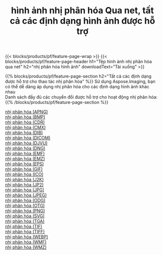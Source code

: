 ﻿---
title: hình ảnh nhị phân hóa Qua net, tất cả các định dạng hình ảnh được hỗ trợ 
weight: 3920
url: /vi/net/binarize 
lang: vi
langdirlevel: 2
locales: zh-hans,ja,it,ru,de,es,fr,nl,id,lt,pl,pt,vi,tr,ko,zh-hant,ar,hi,th,sv,cs,uk,he
description: Sử dụng Aspose.Imaging, bạn có thể dễ dàng nhị phân hóa hình ảnh qua net
---

{{< blocks/products/pf/feature-page-wrap >}}
{{< blocks/products/pf/feature-page-header h1="Tệp hình ảnh nhị phân hóa qua net" h2="nhị phân hóa hình ảnh" downloadText="Tải xuống" >}}


{{% blocks/products/pf/feature-page-section  h2="Tất cả các định dạng được hỗ trợ cho thao tác nhị phân hóa" %}}
Sử dụng Aspose.Imaging, bạn có thể dễ dàng áp dụng nhị phân hóa cho các định dạng hình ảnh khác nhau
<br/>
Danh sách đầy đủ các chuyển đổi được hỗ trợ cho hoạt động nhị phân hóa:
{{% /blocks/products/pf/feature-page-section %}}
<div class="container-fluid productfamilypage bg-gray">
    <div class="convertypes bg-gray agp-content section">
        <div class="container">
		<div class="row other-converters">
		    <div class='col-md-2 other-converter remove-lp remove-rp'><a href="/imaging/vi/net/binarize/apng" >nhị phân hóa (APNG)</a></div><div class='col-md-2 other-converter remove-lp remove-rp'><a href="/imaging/vi/net/binarize/bmp" >nhị phân hóa (BMP)</a></div><div class='col-md-2 other-converter remove-lp remove-rp'><a href="/imaging/vi/net/binarize/cdr" >nhị phân hóa (CDR)</a></div><div class='col-md-2 other-converter remove-lp remove-rp'><a href="/imaging/vi/net/binarize/cmx" >nhị phân hóa (CMX)</a></div><div class='col-md-2 other-converter remove-lp remove-rp'><a href="/imaging/vi/net/binarize/dib" >nhị phân hóa (DIB)</a></div><div class='col-md-2 other-converter remove-lp remove-rp'><a href="/imaging/vi/net/binarize/dicom" >nhị phân hóa (DICOM)</a></div><div class='col-md-2 other-converter remove-lp remove-rp'><a href="/imaging/vi/net/binarize/djvu" >nhị phân hóa (DJVU)</a></div><div class='col-md-2 other-converter remove-lp remove-rp'><a href="/imaging/vi/net/binarize/dng" >nhị phân hóa (DNG)</a></div><div class='col-md-2 other-converter remove-lp remove-rp'><a href="/imaging/vi/net/binarize/emf" >nhị phân hóa (EMF)</a></div><div class='col-md-2 other-converter remove-lp remove-rp'><a href="/imaging/vi/net/binarize/emz" >nhị phân hóa (EMZ)</a></div><div class='col-md-2 other-converter remove-lp remove-rp'><a href="/imaging/vi/net/binarize/eps" >nhị phân hóa (EPS)</a></div><div class='col-md-2 other-converter remove-lp remove-rp'><a href="/imaging/vi/net/binarize/gif" >nhị phân hóa (GIF)</a></div><div class='col-md-2 other-converter remove-lp remove-rp'><a href="/imaging/vi/net/binarize/ico" >nhị phân hóa (ICO)</a></div><div class='col-md-2 other-converter remove-lp remove-rp'><a href="/imaging/vi/net/binarize/j2k" >nhị phân hóa (J2K)</a></div><div class='col-md-2 other-converter remove-lp remove-rp'><a href="/imaging/vi/net/binarize/jp2" >nhị phân hóa (JP2)</a></div><div class='col-md-2 other-converter remove-lp remove-rp'><a href="/imaging/vi/net/binarize/jpg" >nhị phân hóa (JPG)</a></div><div class='col-md-2 other-converter remove-lp remove-rp'><a href="/imaging/vi/net/binarize/jpeg" >nhị phân hóa (JPEG)</a></div><div class='col-md-2 other-converter remove-lp remove-rp'><a href="/imaging/vi/net/binarize/odg" >nhị phân hóa (ODG)</a></div><div class='col-md-2 other-converter remove-lp remove-rp'><a href="/imaging/vi/net/binarize/otg" >nhị phân hóa (OTG)</a></div><div class='col-md-2 other-converter remove-lp remove-rp'><a href="/imaging/vi/net/binarize/png" >nhị phân hóa (PNG)</a></div><div class='col-md-2 other-converter remove-lp remove-rp'><a href="/imaging/vi/net/binarize/svg" >nhị phân hóa (SVG)</a></div><div class='col-md-2 other-converter remove-lp remove-rp'><a href="/imaging/vi/net/binarize/tga" >nhị phân hóa (TGA)</a></div><div class='col-md-2 other-converter remove-lp remove-rp'><a href="/imaging/vi/net/binarize/tif" >nhị phân hóa (TIF)</a></div><div class='col-md-2 other-converter remove-lp remove-rp'><a href="/imaging/vi/net/binarize/tiff" >nhị phân hóa (TIFF)</a></div><div class='col-md-2 other-converter remove-lp remove-rp'><a href="/imaging/vi/net/binarize/webp" >nhị phân hóa (WEBP)</a></div><div class='col-md-2 other-converter remove-lp remove-rp'><a href="/imaging/vi/net/binarize/wmf" >nhị phân hóa (WMF)</a></div><div class='col-md-2 other-converter remove-lp remove-rp'><a href="/imaging/vi/net/binarize/wmz" >nhị phân hóa (WMZ)</a></div>
                </div>
        </div>
    </div>
</div>
<br/>
